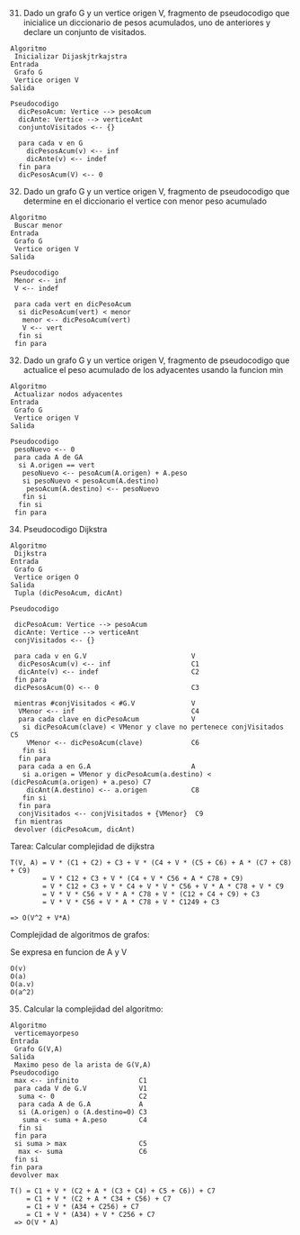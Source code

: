 31) Dado un grafo G y un vertice origen V, fragmento de pseudocodigo que inicialice un diccionario de pesos acumulados, uno de anteriores y declare un conjunto de visitados.

```
Algoritmo
 Inicializar Dijaskjtrkajstra
Entrada
 Grafo G
 Vertice origen V
Salida
  
Pseudocodigo
  dicPesoAcum: Vertice --> pesoAcum
  dicAnte: Vertice --> verticeAnt
  conjuntoVisitados <-- {}
  
  para cada v en G
    dicPesosAcum(v) <-- inf
    dicAnte(v) <-- indef
  fin para
  dicPesosAcum(V) <-- 0
```

32) Dado un grafo G y un vertice origen V, fragmento de pseudocodigo que determine en el diccionario el vertice con menor peso acumulado

```
Algoritmo
 Buscar menor
Entrada
 Grafo G
 Vertice origen V
Salida
  
Pseudocodigo
 Menor <-- inf
 V <-- indef
 
 para cada vert en dicPesoAcum
  si dicPesoAcum(vert) < menor
   menor <-- dicPesoAcum(vert)
   V <-- vert
  fin si
 fin para
```

32) Dado un grafo G y un vertice origen V, fragmento de pseudocodigo que actualice el peso acumulado de los adyacentes usando la funcion min

```
Algoritmo
 Actualizar nodos adyacentes 
Entrada
 Grafo G
 Vertice origen V
Salida
  
Pseudocodigo
 pesoNuevo <-- 0
 para cada A de GA
  si A.origen == vert
   pesoNuevo <-- pesoAcum(A.origen) + A.peso
   si pesoNuevo < pesoAcum(A.destino)
    pesoAcum(A.destino) <-- pesoNuevo
   fin si
  fin si
 fin para
```

34) Pseudocodigo Dijkstra

```
Algoritmo
 Dijkstra
Entrada
 Grafo G
 Vertice origen O
Salida
 Tupla (dicPesoAcum, dicAnt)

Pseudocodigo

 dicPesoAcum: Vertice --> pesoAcum
 dicAnte: Vertice --> verticeAnt
 conjVisitados <-- {}
 
 para cada v en G.V                          V
  dicPesosAcum(v) <-- inf                    C1
  dicAnte(v) <-- indef                       C2
 fin para
 dicPesosAcum(O) <-- 0                       C3

 mientras #conjVisitados < #G.V              V
  VMenor <-- inf                             C4
  para cada clave en dicPesoAcum             V
   si dicPesoAcum(clave) < VMenor y clave no pertenece conjVisitados C5
    VMenor <-- dicPesoAcum(clave)            C6
   fin si
  fin para
  para cada a en G.A                         A
   si a.origen = VMenor y dicPesoAcum(a.destino) < (dicPesoAcum(a.origen) + a.peso) C7
    dicAnt(A.destino) <-- a.origen           C8
   fin si
  fin para
  conjVisitados <-- conjVisitados + {VMenor}  C9
 fin mientras
 devolver (dicPesoAcum, dicAnt)
```

Tarea: Calcular complejidad de dijkstra

```
T(V, A) = V * (C1 + C2) + C3 + V * (C4 + V * (C5 + C6) + A * (C7 + C8) + C9)
        = V * C12 + C3 + V * (C4 + V * C56 + A * C78 + C9)
        = V * C12 + C3 + V * C4 + V * V * C56 + V * A * C78 + V * C9
        = V * V * C56 + V * A * C78 + V * (C12 + C4 + C9) + C3
        = V * V * C56 + V * A * C78 + V * C1249 + C3

=> O(V^2 + V*A)
```

Complejidad de algoritmos de grafos:

Se expresa en funcion de A y V

```
O(v)
O(a)
O(a.v)
O(a^2)
```

35) Calcular la complejidad del algoritmo:

```
Algoritmo
 verticemayorpeso
Entrada
 Grafo G(V,A)
Salida
 Maximo peso de la arista de G(V,A)
Pseudocodigo
 max <-- infinito               C1
 para cada V de G.V             V1
  suma <- 0                     C2
  para cada A de G.A            A
  si (A.origen) o (A.destino=0) C3
   suma <- suma + A.peso        C4
  fin si
 fin para
 si suma > max                  C5
  max <- suma                   C6             
 fin si
fin para
devolver max

T() = C1 + V * (C2 + A * (C3 + C4) + C5 + C6)) + C7
    = C1 + V * (C2 + A * C34 + C56) + C7
    = C1 + V * (A34 + C256) + C7
    = C1 + V * (A34) + V * C256 + C7
 => O(V * A)
```
